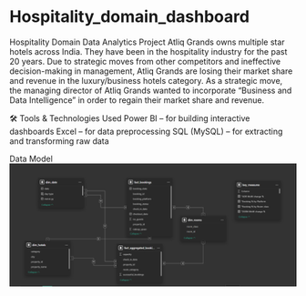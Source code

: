 # Hospitality_domain_dashboard
Hospitality Domain Data Analytics Project
Atliq Grands owns multiple star hotels across India. They have been in the hospitality industry for the past 20 years. Due to strategic moves from other competitors and ineffective decision-making in management, Atliq Grands are losing their market share and revenue in the luxury/business hotels category. As a strategic move, the managing director of Atliq Grands wanted to incorporate “Business and Data Intelligence” in order to regain their market share and revenue.

🛠️ Tools & Technologies Used
Power BI – for building interactive dashboards
Excel – for data preprocessing
SQL (MySQL) – for extracting and transforming raw data

Data Model
 ![Image Alt](https://github.com/srivani-ithagoni/Hospitality_domain_dashboard/blob/c9a2fc85fa8e1a16969f551010a859452d612f70/data%20model.png)






